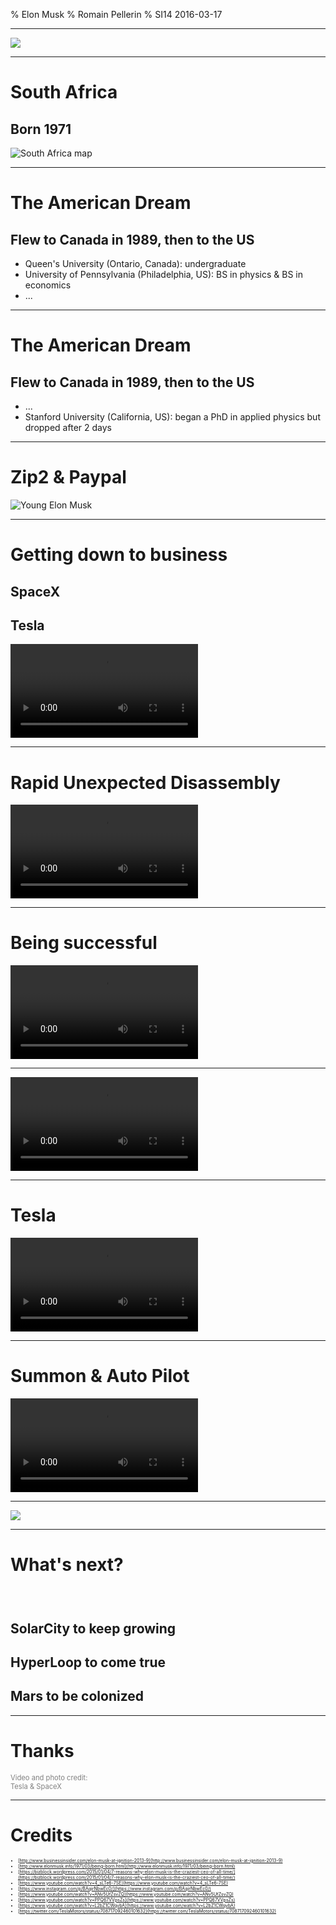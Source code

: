 % Elon Musk
% Romain Pellerin
% SI14 2016-03-17

-------------------------------------------

![](assets/cover.jpg)

-------------------------------------------

# South Africa

## Born 1971

<img src="assets/southafrica.png" alt="South Africa map" class="w80" />

-------------------------------------------

# The American Dream

## Flew to Canada in 1989, then to the US

* Queen's University (Ontario, Canada): undergraduate
* University of Pennsylvania (Philadelphia, US): BS in physics & BS in economics
* ...

-------------------------------------------

# The American Dream

## Flew to Canada in 1989, then to the US

* ...
* Stanford University (California, US): began a PhD in applied physics but dropped after 2 days

-------------------------------------------

# Zip2 & Paypal

<img src="assets/paypal.png" alt="Young Elon Musk" class="w100" /> 

-------------------------------------------

# Getting down to business

## SpaceX

## Tesla

<video autoplay loop src="assets/spacex.webm" ></video>

-------------------------------------------

# Rapid Unexpected Disassembly

<video autoplay loop src="assets/RUD.mp4" ></video>

-------------------------------------------

# Being successful

<video autoplay loop src="assets/landing1.mp4" ></video>

-------------------------------------------

<video autoplay loop src="assets/landing2.mp4" ></video>

-------------------------------------------

# Tesla

<video autoplay loop src="assets/tesla.mp4" ></video>

-------------------------------------------

# Summon & Auto Pilot

<video autoplay loop src="assets/summon.mp4" ></video>

-------------------------------------------

![](assets/tesla.jpg)

-------------------------------------------

# What's next?

### &nbsp; 

## **SolarCity** to keep growing

## **HyperLoop** to come true

## **Mars** to be colonized

-------------------------------------------

# Thanks

<span style="color: gray; font-size: .8em">Video and photo credit:<br />Tesla & SpaceX</span>

-------------------------------------------

# Credits

<div style="font-size: .5em;">

* [http://www.businessinsider.com/elon-musk-at-ignition-2013-9](http://www.businessinsider.com/elon-musk-at-ignition-2013-9)
* [http://www.elonmusk.info/1971/03/being-born.html](http://www.elonmusk.info/1971/03/being-born.html)
* [https://bizblock.wordpress.com/2015/01/04/7-reasons-why-elon-musk-is-the-craziest-ceo-of-all-time/](https://bizblock.wordpress.com/2015/01/04/7-reasons-why-elon-musk-is-the-craziest-ceo-of-all-time/)
* [https://www.youtube.com/watch?v=4_sLTe6-7SE](https://www.youtube.com/watch?v=4_sLTe6-7SE)
* [https://www.instagram.com/p/BAqirNbwEc0/](https://www.instagram.com/p/BAqirNbwEc0/)
* [https://www.youtube.com/watch?v=ANv5UfZsvZQ](https://www.youtube.com/watch?v=ANv5UfZsvZQ)
* [https://www.youtube.com/watch?v=PPQ67VVpsZs](https://www.youtube.com/watch?v=PPQ67VVpsZs)
* [https://www.youtube.com/watch?v=L2bZ1CWqvbA](https://www.youtube.com/watch?v=L2bZ1CWqvbA)
* [https://twitter.com/TeslaMotors/status/708717092460101632](https://twitter.com/TeslaMotors/status/708717092460101632)

</div>

